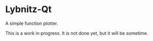 # Lybnitz-Qt
A simple function plotter.

This is a work in progress. It is not done yet, but it will be sometime.
